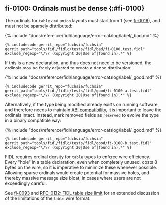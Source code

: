 ## fi-0100: Ordinals must be dense {:#fi-0100}

The ordinals for `table` and `union` layouts must start from 1 (see
[fi-0018](#fi-0018)), and must not be sparsely distributed:

{% include "docs/reference/fidl/language/error-catalog/label/_bad.md" %}

```fidl
{% includecode gerrit_repo="fuchsia/fuchsia" gerrit_path="tools/fidl/fidlc/tests/fidl/bad/fi-0100.test.fidl" exclude_regexp="\/\/ (Copyright 20|Use of|found in).*" %}
```

If this is a new declaration, and thus does not need to be versioned, the
ordinals may be freely adjusted to create a dense distribution:

{% include "docs/reference/fidl/language/error-catalog/label/_good.md" %}

```fidl
{% includecode gerrit_repo="fuchsia/fuchsia" gerrit_path="tools/fidl/fidlc/tests/fidl/good/fi-0100-a.test.fidl" exclude_regexp="\/\/ (Copyright 20|Use of|found in).*" %}
```

Alternatively, if the type being modified already exists on running software,
and therefore needs to maintain [ABI compatibility][docs-fidl-compatibility], it
is important to leave the ordinals intact. Instead, mark removed fields as
`reserved` to evolve the type in a binary compatible way:

{% include "docs/reference/fidl/language/error-catalog/label/_good.md" %}

```fidl
{% includecode gerrit_repo="fuchsia/fuchsia" gerrit_path="tools/fidl/fidlc/tests/fidl/good/fi-0100-b.test.fidl" exclude_regexp="\/\/ (Copyright 20|Use of|found in).*" %}
```

FIDL requires ordinal density for `table` types to enforce wire efficiency.
Every "hole" in a table declaration, even when completely unused, costs 8 bytes
on the wire, so it is imperative to minimize these whenever possible. Allowing
sparse ordinals would create potential for massive holes, and thereby massive
message size bloat, in cases where users are not exceedingly careful.

See [fi-0093](#fi-0093) and [RFC-0132: FIDL table size limit][rfc-0132] for an
extended discussion of the limitations of the `table` wire format.

[docs-fidl-compatibility]: /docs/development/languages/fidl/guides/compatibility/README.md
[rfc-0132]: /docs/contribute/governance/rfcs/0132_fidl_table_size_limit.md
